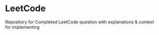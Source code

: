 # LeetCode
Repository for Completed LeetCode question with explanations &amp; context for implementing

